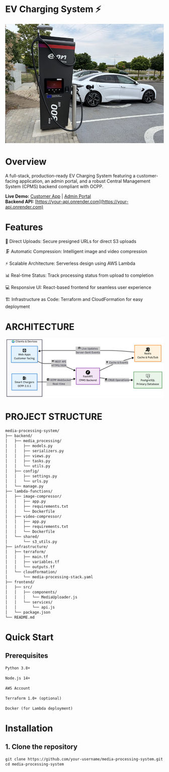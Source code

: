 # EV Charging System ⚡


![mediaprocessor Demo](evcharging.jpg)



# Overview


A full-stack, production-ready EV Charging System featuring a customer-facing application, an admin portal, and a robust Central Management System (CPMS) backend compliant with OCPP.

**Live Demo:** [Customer App](https://ev-charging-frontend-seven.vercel.app) | [Admin Portal](https://your-admin-app.vercel.app)  
**Backend API:** [https://your-api.onrender.com](https://your-api.onrender.com)


# Features
📂 Direct Uploads: Secure presigned URLs for direct S3 uploads

🗜️ Automatic Compression: Intelligent image and video compression

⚡ Scalable Architecture: Serverless design using AWS Lambda

📊 Real-time Status: Track processing status from upload to completion

💻 Responsive UI: React-based frontend for seamless user experience

🏗️ Infrastructure as Code: Terraform and CloudFormation for easy deployment

# ARCHITECTURE
![architecture Demo](evchargingSystemDesign.png)

# PROJECT STRUCTURE
    media-processing-system/  
    ├── backend/           
    │   ├── media_processing/   
    │   │   ├── models.py  
    │   │   ├── serializers.py   
    │   │   ├── views.py   
    │   │   ├── tasks.py   
    │   │   └── utils.py  
    │   ├── config/  
    │   │   ├── settings.py  
    │   │   └── urls.py  
    │   └── manage.py  
    ├── lambda-functions/           
    │   ├── image-compressor/  
    │   │   ├── app.py  
    │   │   ├── requirements.txt  
    │   │   └── Dockerfile  
    │   ├── video-compressor/  
    │   │   ├── app.py  
    │   │   ├── requirements.txt  
    │   │   └── Dockerfile  
    │   └── shared/       
    │       └── s3_utils.py  
    ├── infrastructure/       
    │   ├── terraform/  
    │   │   ├── main.tf   
    │   │   ├── variables.tf   
    │   │   └── outputs.tf  
    │   └── cloudformation/   
    │       └── media-processing-stack.yaml   
    ├── frontend/         
    │   ├── src/  
    │   │   ├── components/   
    │   │   │   └── MediaUploader.js     
    │   │   └── services/    
    │   │       └── api.js  
    │   └── package.json  
    └── README.md

# Quick Start
## Prerequisites

    Python 3.8+

    Node.js 14+

    AWS Account

    Terraform 1.0+ (optional)

    Docker (for Lambda deployment)

# Installation
## 1. Clone the repository
    git clone https://github.com/your-username/media-processing-system.git
    cd media-processing-system

